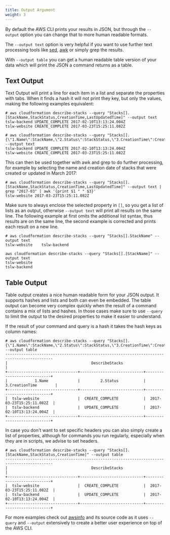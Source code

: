 ```yaml
---
title: Output Argument
weight: 3
---
```


By default the AWS CLI prints your results in JSON, but through the `--output` option you can change that to more human readable formats.

The `--output text` option is very helpful if you want to use further text processing tools like [sed](), [awk]() or simply grep the results.

With `--output table` you can get a human readable table version of your data which will print the JSON a command returns as a table.

## Text Output

Text Output will print a line for each item in a list and separate the properties with tabs. When it finds a hash it will not print they key, but only the values, making the following examples equivalent:

```
# aws cloudformation describe-stacks --query "Stacks[].[StackName,StackStatus,CreationTime,LastUpdatedTime]" --output text
tslw-backend UPDATE_COMPLETE 2017-02-10T13:13:24.004Z
tslw-website CREATE_COMPLETE 2017-03-23T15:25:11.082Z

# aws cloudformation describe-stacks --query "Stacks[].{\"1.Name\":StackName,\"2.Status\":StackStatus,\"3.CreationTime\":CreationTime}" --output text
tslw-backend UPDATE_COMPLETE 2017-02-10T13:13:24.004Z
tslw-website CREATE_COMPLETE 2017-03-23T15:25:11.082Z
```

This can then be used together with awk and grep to do further processing, for example by selecting the name and creation date of stacks that were created or updated in March 2017:

```
# aws cloudformation describe-stacks --query "Stacks[].[StackName,StackStatus,CreationTime,LastUpdatedTime]" --output text | grep "2017-03" | awk '{print $1 " " $3}'
tslw-website 2017-03-23T15:25:11.082Z
```

Make sure to always enclose the selected property in `[]`, so you get a list of lists as an output, otherwise `--output text` will print all results on the same line. The following example at first omits the additional list syntax, thus results are on the same line, the second example is corrected and prints each result on a new line.

```
# aws cloudformation describe-stacks --query "Stacks[].StackName" --output text
tslw-website    tslw-backend

aws cloudformation describe-stacks --query "Stacks[].[StackName]" --output text
tslw-website
tslw-backend
```

## Table Output

Table output creates a nice human readable form for your JSON output. It supports hashes and lists and both can even be embedded. The table output can become very complex quickly when the result of a command contains a mix of lists and hashes. In those cases make sure to use `--query` to limit the output to the desired properties to make it easier to understand.

If the result of your command and query is a hash it takes the hash keys as column names:

```
# aws cloudformation describe-stacks --query "Stacks[].{\"1.Name\":StackName,\"2.Status\":StackStatus,\"3.CreationTime\":CreationTime}" --output table
-------------------------------------------------------------------------------------------
|                                     DescribeStacks                                      |
+-------------------------------+----------------------------+----------------------------+
|            1.Name             |         2.Status           |      3.CreationTime        |
+-------------------------------+----------------------------+----------------------------+
|  tslw-website                 |  CREATE_COMPLETE           |  2017-03-23T15:25:11.082Z  |
|  tslw-backend                 |  UPDATE_COMPLETE           |  2017-02-10T13:13:24.004Z  |
+-------------------------------+----------------------------+----------------------------+
```

In case you don't want to set specific headers you can also simply create a list of properties, although for commands you run regularly, especially when they are in scripts, we advise to set headers.

```
# aws cloudformation describe-stacks --query "Stacks[].[StackName,StackStatus,CreationTime]" --output table
-------------------------------------------------------------------------------------------
|                                     DescribeStacks                                      |
+-------------------------------+----------------------------+----------------------------+
|  tslw-website                 |  CREATE_COMPLETE           |  2017-03-23T15:25:11.082Z  |
|  tslw-backend                 |  UPDATE_COMPLETE           |  2017-02-10T13:13:24.004Z  |
+-------------------------------+----------------------------+----------------------------+
```

For more examples check out [awsinfo](/tools/awsinfo) and its source code as it uses `--query` and `--output` extensively to create a better user experience on top of the AWS CLI.